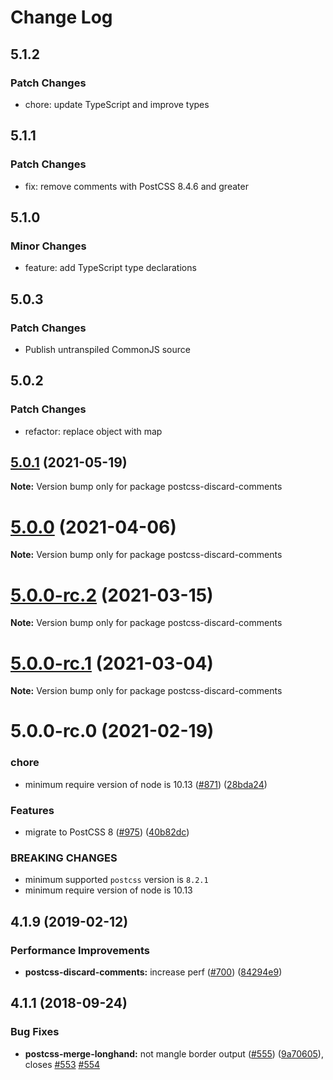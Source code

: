 # Change Log

## 5.1.2

### Patch Changes

- chore: update TypeScript and improve types

## 5.1.1

### Patch Changes

- fix: remove comments with PostCSS 8.4.6 and greater

## 5.1.0

### Minor Changes

- feature: add TypeScript type declarations

## 5.0.3

### Patch Changes

- Publish untranspiled CommonJS source

## 5.0.2

### Patch Changes

- refactor: replace object with map

## [5.0.1](https://github.com/cssnano/cssnano/compare/postcss-discard-comments@5.0.0...postcss-discard-comments@5.0.1) (2021-05-19)

**Note:** Version bump only for package postcss-discard-comments

# [5.0.0](https://github.com/cssnano/cssnano/compare/postcss-discard-comments@5.0.0-rc.2...postcss-discard-comments@5.0.0) (2021-04-06)

**Note:** Version bump only for package postcss-discard-comments

# [5.0.0-rc.2](https://github.com/cssnano/cssnano/compare/postcss-discard-comments@5.0.0-rc.1...postcss-discard-comments@5.0.0-rc.2) (2021-03-15)

**Note:** Version bump only for package postcss-discard-comments

# [5.0.0-rc.1](https://github.com/cssnano/cssnano/compare/postcss-discard-comments@5.0.0-rc.0...postcss-discard-comments@5.0.0-rc.1) (2021-03-04)

**Note:** Version bump only for package postcss-discard-comments

# 5.0.0-rc.0 (2021-02-19)

### chore

- minimum require version of node is 10.13 ([#871](https://github.com/cssnano/cssnano/issues/871)) ([28bda24](https://github.com/cssnano/cssnano/commit/28bda243e32ce3ba89b3c358a5f78727b3732f11))

### Features

- migrate to PostCSS 8 ([#975](https://github.com/cssnano/cssnano/issues/975)) ([40b82dc](https://github.com/cssnano/cssnano/commit/40b82dca7f53ac02cd4fe62846dec79b898ccb49))

### BREAKING CHANGES

- minimum supported `postcss` version is `8.2.1`
- minimum require version of node is 10.13

## 4.1.9 (2019-02-12)

### Performance Improvements

- **postcss-discard-comments:** increase perf ([#700](https://github.com/cssnano/cssnano/issues/700)) ([84294e9](https://github.com/cssnano/cssnano/commit/84294e97da82bd2fb5cf9299f0a9dc4441c8d70c))

## 4.1.1 (2018-09-24)

### Bug Fixes

- **postcss-merge-longhand:** not mangle border output ([#555](https://github.com/cssnano/cssnano/issues/555)) ([9a70605](https://github.com/cssnano/cssnano/commit/9a706050b621e7795a9bf74eb7110b5c81804ffe)), closes [#553](https://github.com/cssnano/cssnano/issues/553) [#554](https://github.com/cssnano/cssnano/issues/554)
